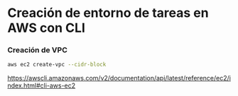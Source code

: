 # Creación de entorno de tareas en AWS con CLI

### Creación de VPC
```bash
aws ec2 create-vpc --cidr-block     

```

https://awscli.amazonaws.com/v2/documentation/api/latest/reference/ec2/index.html#cli-aws-ec2
